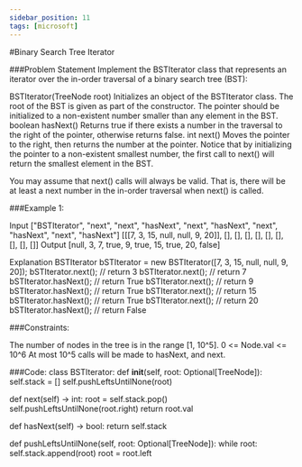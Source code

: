 ```yaml
---
sidebar_position: 11
tags: [microsoft]
---
```


#Binary Search Tree Iterator

###Problem Statement
Implement the BSTIterator class that represents an iterator over the in-order traversal of a binary search tree (BST):

BSTIterator(TreeNode root) Initializes an object of the BSTIterator class. The root of the BST is given as part of the constructor. The pointer should be initialized to a non-existent number smaller than any element in the BST.
boolean hasNext() Returns true if there exists a number in the traversal to the right of the pointer, otherwise returns false.
int next() Moves the pointer to the right, then returns the number at the pointer.
Notice that by initializing the pointer to a non-existent smallest number, the first call to next() will return the smallest element in the BST.

You may assume that next() calls will always be valid. That is, there will be at least a next number in the in-order traversal when next() is called.

 

###Example 1:


Input
["BSTIterator", "next", "next", "hasNext", "next", "hasNext", "next", "hasNext", "next", "hasNext"]
[[[7, 3, 15, null, null, 9, 20]], [], [], [], [], [], [], [], [], []]
Output
[null, 3, 7, true, 9, true, 15, true, 20, false]

Explanation
BSTIterator bSTIterator = new BSTIterator([7, 3, 15, null, null, 9, 20]);
bSTIterator.next();    // return 3
bSTIterator.next();    // return 7
bSTIterator.hasNext(); // return True
bSTIterator.next();    // return 9
bSTIterator.hasNext(); // return True
bSTIterator.next();    // return 15
bSTIterator.hasNext(); // return True
bSTIterator.next();    // return 20
bSTIterator.hasNext(); // return False
 

###Constraints:

The number of nodes in the tree is in the range [1, 10^5].
0 <= Node.val <= 10^6
At most 10^5 calls will be made to hasNext, and next.


###Code:
class BSTIterator:
  def __init__(self, root: Optional[TreeNode]):
    self.stack = []
    self.pushLeftsUntilNone(root)

  def next(self) -> int:
    root = self.stack.pop()
    self.pushLeftsUntilNone(root.right)
    return root.val

  def hasNext(self) -> bool:
    return self.stack

  def pushLeftsUntilNone(self, root: Optional[TreeNode]):
    while root:
      self.stack.append(root)
      root = root.left
